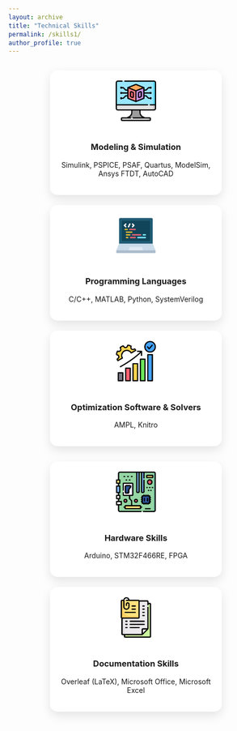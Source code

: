 ```yaml
---
layout: archive
title: "Technical Skills"
permalink: /skills1/
author_profile: true
---
```


<div style="display:flex; flex-wrap:wrap; justify-content:center; gap:20px; margin-top:30px;">

  <!-- Card 1 -->
  <div style="flex:1 1 300px; max-width:300px; background:#fff; border-radius:15px; padding:20px; text-align:center; box-shadow:0 8px 20px rgba(0,0,0,0.1);">
    <img src="/images/modeling.png" alt="Modeling & Simulation" style="width:80px; margin-bottom:15px;">
    <h3>Modeling & Simulation</h3>
    <p>Simulink, PSPICE, PSAF, Quartus, ModelSim, Ansys FTDT, AutoCAD</p>
  </div>

  <!-- Card 2 -->
  <div style="flex:1 1 300px; max-width:300px; background:#fff; border-radius:15px; padding:20px; text-align:center; box-shadow:0 8px 20px rgba(0,0,0,0.1);">
    <img src="/images/programming.png" alt="Programming Languages" style="width:80px; margin-bottom:15px;">
    <h3>Programming Languages</h3>
    <p>C/C++, MATLAB, Python, SystemVerilog</p>
  </div>

  <!-- Card 3 -->
  <div style="flex:1 1 300px; max-width:300px; background:#fff; border-radius:15px; padding:20px; text-align:center; box-shadow:0 8px 20px rgba(0,0,0,0.1);">
    <img src="/images/optimization.png" alt="Optimization Software" style="width:80px; margin-bottom:15px;">
    <h3>Optimization Software & Solvers</h3>
    <p>AMPL, Knitro</p>
  </div>

</div>

<div style="display:flex; flex-wrap:wrap; justify-content:center; gap:20px; margin-top:30px;">

  <!-- Card 4 -->
  <div style="flex:1 1 300px; max-width:300px; background:#fff; border-radius:15px; padding:20px; text-align:center; box-shadow:0 8px 20px rgba(0,0,0,0.1);">
    <img src="/images/hardware.png" alt="Hardware Skills" style="width:80px; margin-bottom:15px;">
    <h3>Hardware Skills</h3>
    <p>Arduino, STM32F466RE, FPGA</p>
  </div>

  <!-- Card 5 -->
  <div style="flex:1 1 300px; max-width:300px; background:#fff; border-radius:15px; padding:20px; text-align:center; box-shadow:0 8px 20px rgba(0,0,0,0.1);">
    <img src="/images/documentation.png" alt="Documentation Skills" style="width:80px; margin-bottom:15px;">
    <h3>Documentation Skills</h3>
    <p>Overleaf (LaTeX), Microsoft Office, Microsoft Excel</p>
  </div>

</div>
